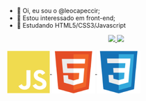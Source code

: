 - 👋 Oi, eu sou o @leocapeccir;
- 👀 Estou interessado em front-end;
- 🌱 Estudando HTML5/CSS3/Javascript


<div align="center">
  <a href="https://github.com/leocapeccir/leocapeccir">
  <img height="180em" src="https://github-readme-stats.vercel.app/api?username=leocapeccir&show_icons=true&theme=highcontrast&include_all_commits=true&count_private=true"/>
  <img height="180em" src="https://github-readme-stats.vercel.app/api/top-langs/?username=leocapeccir&layout=compact&langs_count=7&theme=highcontrast"/>
</div>
  <div style="display: inline_block"><br>
  <img align="center" alt="Js" height="100" width="100" src="https://raw.githubusercontent.com/devicons/devicon/master/icons/javascript/javascript-plain.svg">
  <img align="center" alt="-HTML" height="100" width="100" src="https://raw.githubusercontent.com/devicons/devicon/master/icons/html5/html5-original.svg">
  <img align="center" alt="-CSS" height="100" width="100" src="https://raw.githubusercontent.com/devicons/devicon/master/icons/css3/css3-original.svg">
</div>

  ##
  
